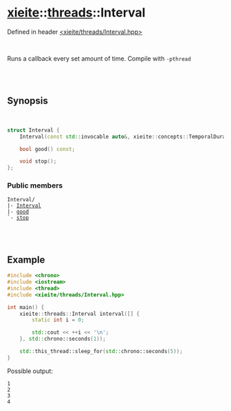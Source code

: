 # [xieite](../xieite.md)::[threads](../threads.md)::Interval
Defined in header [<xieite/threads/Interval.hpp>](../../include/xieite/threads/Interval.hpp)

<br/>

Runs a callback every set amount of time. Compile with `-pthread`

<br/><br/>

## Synopsis

<br/>

```cpp
struct Interval {
	Interval(const std::invocable auto&, xieite::concepts::TemporalDuration auto);

	bool good() const;

	void stop();
};
```
### Public members
<pre><code>Interval/
|- <a href="./Interval/constructor.md">Interval</a>
|- <a href="./Interval/good.md">good</a>
`- <a href="./Interval/stop.md">stop</a>
</code></pre>

<br/><br/>

## Example
```cpp
#include <chrono>
#include <iostream>
#include <thread>
#include <xieite/threads/Interval.hpp>

int main() {
	xieite::threads::Interval interval([] {
		static int i = 0;

		std::cout << ++i << '\n';
	}, std::chrono::seconds(1));

	std::this_thread::sleep_for(std::chrono::seconds(5));
}
```
Possible output:
```
1
2
3
4
```
